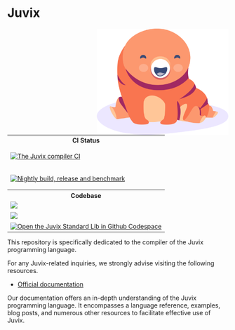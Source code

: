 # Juvix

<a href="https://github.com/anoma/juvix"><img align="right" width="300" alt="Tara the Juvix mascot" src="https://github.com/anoma/juvix/raw/main/assets/images/tara-smiling.svg" /></a>


<table>
<tr>
<th> CI Status </th>
</tr>
<tr>
<td>

<a
href="https://github.com/anoma/juvix/actions/workflows/ci.yml"><img
src="https://github.com/anoma/juvix/actions/workflows/ci.yml/badge.svg"
alt="The Juvix compiler CI" /></a>

</td>
</tr>
<tr>
<td>

<a
href="https://github.com/anoma/juvix-nightly-builds/actions/workflows/release-nightly.yaml"><img
src="https://github.com/anoma/juvix-nightly-builds/actions/workflows/release-nightly.yaml/badge.svg"
alt="Nightly build, release and benchmark" /></a>

</td>
</tr>
<tr>
<th> Codebase  </th>
</tr>
<tr>
<td><a href="https://github.com/anoma/juvix/tags"><img src="https://img.shields.io/github/v/release/anoma/juvix?include_prereleases"/></a>
</td>
</tr>
<tr>
<td>
<a href="https://github.com/anoma/juvix/blob/main/LICENSE"><img src="https://img.shields.io/badge/license-GPL--3.0--only-blue.svg"/></a>
</td>
</tr>
<tr>
<td> <a href="https://github.com/codespaces/new?hide_repo_select=true&ref=main&repo=102404734&machine=standardLinux32gb&location=WestEurope"><img height="20pt" alt="Open the Juvix Standard Lib in Github Codespace" src="https://github.com/codespaces/badge.svg"/> </a>
</td>
</tr>
</table>

This repository is specifically dedicated to the compiler of the Juvix programming language.

For any Juvix-related inquiries, we strongly advise visiting the following resources.

- [Official documentation](https://docs.juvix.org)

Our documentation offers an in-depth understanding of the Juvix programming language. It encompasses a language reference, examples, blog posts, and numerous other resources to facilitate effective use of Juvix.
